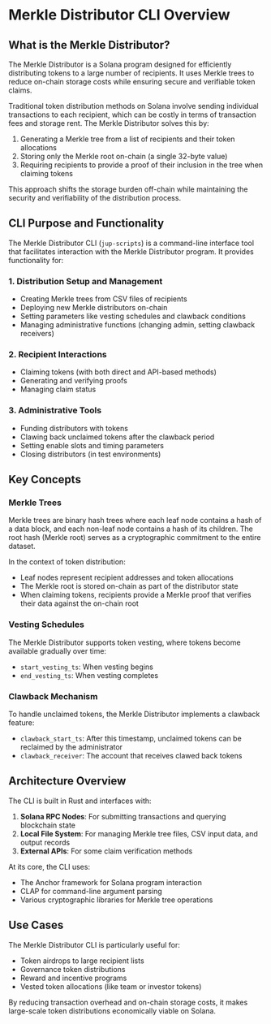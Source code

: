 # Merkle Distributor CLI Overview

## What is the Merkle Distributor?

The Merkle Distributor is a Solana program designed for efficiently distributing tokens to a large number of recipients. It uses Merkle trees to reduce on-chain storage costs while ensuring secure and verifiable token claims.

Traditional token distribution methods on Solana involve sending individual transactions to each recipient, which can be costly in terms of transaction fees and storage rent. The Merkle Distributor solves this by:

1. Generating a Merkle tree from a list of recipients and their token allocations
2. Storing only the Merkle root on-chain (a single 32-byte value)
3. Requiring recipients to provide a proof of their inclusion in the tree when claiming tokens

This approach shifts the storage burden off-chain while maintaining the security and verifiability of the distribution process.

## CLI Purpose and Functionality

The Merkle Distributor CLI (`jup-scripts`) is a command-line interface tool that facilitates interaction with the Merkle Distributor program. It provides functionality for:

### 1. Distribution Setup and Management

- Creating Merkle trees from CSV files of recipients
- Deploying new Merkle distributors on-chain
- Setting parameters like vesting schedules and clawback conditions
- Managing administrative functions (changing admin, setting clawback receivers)

### 2. Recipient Interactions

- Claiming tokens (with both direct and API-based methods)
- Generating and verifying proofs
- Managing claim status

### 3. Administrative Tools

- Funding distributors with tokens
- Clawing back unclaimed tokens after the clawback period
- Setting enable slots and timing parameters
- Closing distributors (in test environments)

## Key Concepts

### Merkle Trees

Merkle trees are binary hash trees where each leaf node contains a hash of a data block, and each non-leaf node contains a hash of its children. The root hash (Merkle root) serves as a cryptographic commitment to the entire dataset.

In the context of token distribution:
- Leaf nodes represent recipient addresses and token allocations
- The Merkle root is stored on-chain as part of the distributor state
- When claiming tokens, recipients provide a Merkle proof that verifies their data against the on-chain root

### Vesting Schedules

The Merkle Distributor supports token vesting, where tokens become available gradually over time:
- `start_vesting_ts`: When vesting begins
- `end_vesting_ts`: When vesting completes

### Clawback Mechanism

To handle unclaimed tokens, the Merkle Distributor implements a clawback feature:
- `clawback_start_ts`: After this timestamp, unclaimed tokens can be reclaimed by the administrator
- `clawback_receiver`: The account that receives clawed back tokens

## Architecture Overview

The CLI is built in Rust and interfaces with:

1. **Solana RPC Nodes**: For submitting transactions and querying blockchain state
2. **Local File System**: For managing Merkle tree files, CSV input data, and output records
3. **External APIs**: For some claim verification methods

At its core, the CLI uses:
- The Anchor framework for Solana program interaction
- CLAP for command-line argument parsing
- Various cryptographic libraries for Merkle tree operations

## Use Cases

The Merkle Distributor CLI is particularly useful for:

- Token airdrops to large recipient lists
- Governance token distributions
- Reward and incentive programs
- Vested token allocations (like team or investor tokens)

By reducing transaction overhead and on-chain storage costs, it makes large-scale token distributions economically viable on Solana. 